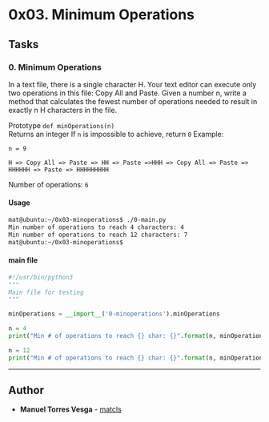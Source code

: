 # 0x03. Minimum Operations

## Tasks
### 0. Minimum Operations
In a text file, there is a single character H. Your text editor can execute only two operations in this file: Copy All and Paste. Given a number n, write a method that calculates the fewest number of operations needed to result in exactly n H characters in the file.

Prototype ```def minOperations(n)```  
Returns an integer
If ```n``` is impossible to achieve, return ```0```
Example:

```n = 9```  

```H => Copy All => Paste => HH => Paste =>HHH => Copy All => Paste => HHHHHH => Paste => HHHHHHHHH```  

Number of operations: ```6```  

#### Usage

```bash
mat@ubuntu:~/0x03-minoperations$ ./0-main.py
Min number of operations to reach 4 characters: 4
Min number of operations to reach 12 characters: 7
mat@ubuntu:~/0x03-minoperations$
```  
#### main file

```python
#!/usr/bin/python3
"""
Main file for testing
"""

minOperations = __import__('0-minoperations').minOperations

n = 4
print("Min # of operations to reach {} char: {}".format(n, minOperations(n)))

n = 12
print("Min # of operations to reach {} char: {}".format(n, minOperations(n)))
```  

---
## Author
* **Manuel Torres Vesga** - [matcls](https://github.com/matcls)